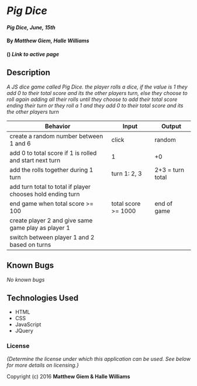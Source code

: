 # _Pig Dice_

#### _Pig Dice, June, 15th_

#### By _**Matthew Giem, Halle Williams**_

#### () _**Link to active page**_

## Description

_A JS dice game called Pig Dice. the player rolls a dice, if the value is 1 they add 0 to their total score and its the other players turn, else they choose to roll again adding all their rolls until they choose to add their total score ending their turn or they roll a 1 and they add 0 to their total score and its the other players turn_

|Behavior    |Input   |Output   |
|---|---|---|
| create a random number between 1 and 6 | click  |  random  |
| add 0 to total score if 1 is rolled and start next turn |  1 | +0   |
| add the rolls together during 1 turn| turn 1: 2, 3 |  2+3 = turn total |
| add turn total to total if player chooses hold ending turn|   |    |
| end game when total score >= 100 | total score >= 1000 | end of game     |
| create player 2 and give same game play as player 1 |   |    |
| switch between player 1 and 2 based on turns |   |    |


## Known Bugs

_No known bugs_

## Technologies Used

* HTML
* CSS
* JavaScript
* JQuery

### License

*{Determine the license under which this application can be used.  See below for more details on licensing.}*

Copyright (c) 2016 **Matthew Giem & Halle Williams**
